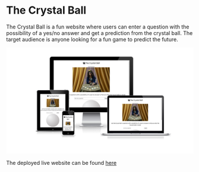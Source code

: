 # The Crystal Ball

The Crystal Ball is a fun website where users can enter a question with the possibility of a yes/no answer and get a prediction from the crystal ball.
The target audience is anyone looking for a fun game to predict the future.

![Responsive](assets/docs/responsive-crystal.png)

The deployed live website can be found [here](https://colmpurcell.github.io/CI_PP2_The_Crystal_Ball/)
